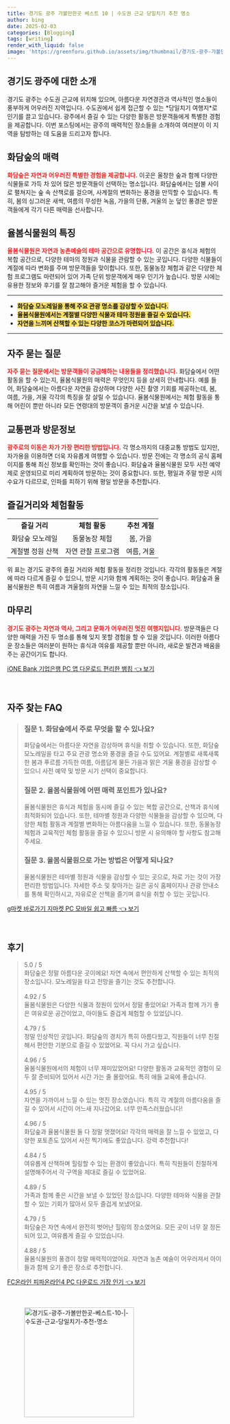 ```yaml
---
title: 경기도 광주 가볼만한곳 베스트 10 | 수도권 근교 당일치기 추천 명소
author: bing
date: 2025-02-03
categories: [Blogging]
tags: [writing]
render_with_liquid: false
image: 'https://greenforu.github.io/assets/img/thumbnail/경기도-광주-가볼만한곳-베스트-10-|-수도권-근교-당일치기-추천-명소.webp'
---
```



<h2 id='경기도_광주_소개'>경기도 광주에 대한 소개</h2>

<p>경기도 광주는 수도권 근교에 위치해 있으며, 아름다운 자연경관과 역사적인 명소들이 풍부하게 어우러진 지역입니다. 수도권에서 쉽게 접근할 수 있는 *당일치기 여행지*로 인기를 끌고 있습니다. 광주에서 즐길 수 있는 다양한 활동은 방문객들에게 특별한 경험을 제공합니다. 이번 포스팅에서는 광주의 매력적인 장소들을 소개하여 여러분이 이 지역을 탐방하는 데 도움을 드리고자 합니다. </p>

<h2 id='화담숲의_매력'>화담숲의 매력</h2>

<p><b><span style="color: #ee2323;">화담숲은 자연과 어우러진 특별한 경험을 제공합니다.</span></b> 이곳은 울창한 숲과 함께 다양한 식물들로 가득 차 있어 많은 방문객들이 선택하는 명소입니다. 화담숲에서는 덤불 사이로 펼쳐지는 숲 속 산책로를 걸으며, 사계절의 변화하는 풍경을 만끽할 수 있습니다. 특히, 봄의 싱그러운 새싹, 여름의 무성한 녹음, 가을의 단풍, 겨울의 눈 덮인 풍경은 방문객들에게 각기 다른 매력을 선사합니다.</p>

<h2 id='율봄식물원의_특징'>율봄식물원의 특징</h2>

<p><b><span style="color: #ee2323;">율봄식물원은 자연과 농촌예술의 테마 공간으로 유명합니다.</span></b> 이 공간은 휴식과 체험의 복합 공간으로, 다양한 테마의 정원과 식물을 관람할 수 있는 곳입니다. 다양한 식물들이 계절에 따라 변화를 주며 방문객들을 맞이합니다. 또한, 동물농장 체험과 같은 다양한 체험 프로그램도 마련되어 있어 가족 단위 방문객에게 매우 인기가 높습니다. 방문 시에는 유용한 정보와 후기를 잘 참고해야 즐거운 체험을 할 수 있습니다.</p>

<hr />

<ul>
    <li><b><span style="background-color: #ffe066;">화담숲 모노레일을 통해 주요 관광 명소를 감상할 수 있습니다.</span></b></li>
    <li><b><span style="background-color: #ffe066;">율봄식물원에서는 계절별 다양한 식물과 테마 정원을 즐길 수 있습니다.</span></b></li>
    <li><b><span style="background-color: #ffe066;">자연을 느끼며 산책할 수 있는 다양한 코스가 마련되어 있습니다.</span></b></li>
</ul>

<hr />

<h2 id='자주_묻는_질문'>자주 묻는 질문</h2>

<p><b><span style="color: #ee2323;">자주 묻는 질문에서는 방문객들이 궁금해하는 내용들을 정리했습니다.</span></b> 화담숲에서 어떤 활동을 할 수 있는지, 율봄식물원의 매력은 무엇인지 등을 상세히 안내합니다. 예를 들어, 화담숲에서는 아름다운 자연을 감상하며 다양한 사진 촬영 기회를 제공하는데, 봄, 여름, 가을, 겨울 각각의 특징을 잘 살릴 수 있습니다. 율봄식물원에서는 체험 활동을 통해 어린이 뿐만 아니라 모든 연령대의 방문객이 즐거운 시간을 보낼 수 있습니다.</p>

<h2 id='교통편과_방문정보'>교통편과 방문정보</h2>

<p><b><span style="color: #ee2323;">광주로의 이동은 차가 가장 편리한 방법입니다.</span></b> 각 명소까지의 대중교통 방법도 있지만, 자가용을 이용하면 더욱 자유롭게 여행할 수 있습니다. 방문 전에는 각 명소의 공식 홈페이지를 통해 최신 정보를 확인하는 것이 좋습니다. 화담숲과 율봄식물원 모두 사전 예약제로 운영되므로 미리 계획하여 방문하는 것이 중요합니다. 또한, 평일과 주말 방문 시의 수요가 다르므로, 인파를 피하기 위해 평일 방문을 추천합니다.</p>

<h2 id='즐길거리와_체험활동'>즐길거리와 체험활동</h2>

<table>
    <tr>
        <td style="text-align: center; height: 17px;"><b>즐길 거리</b></td>
        <td style="text-align: center; height: 17px;"><b>체험 활동</b></td>
        <td style="text-align: center; height: 17px;"><b>추천 계절</b></td>
    </tr>
    <tr>
        <td style="text-align: center; height: 17px;">화담숲 모노레일</td>
        <td style="text-align: center; height: 17px;">동물농장 체험</td>
        <td style="text-align: center; height: 17px;">봄, 가을</td>
    </tr>
    <tr>
        <td style="text-align: center; height: 17px;">계절별 정원 산책</td>
        <td style="text-align: center; height: 17px;">자연 관찰 프로그램</td>
        <td style="text-align: center; height: 17px;">여름, 겨울</td>
    </tr>
</table>

<p>위 표는 경기도 광주의 즐길 거리와 체험 활동을 정리한 것입니다. 각각의 활동들은 계절에 따라 다르게 즐길 수 있으니, 방문 시기와 함께 계획하는 것이 좋습니다. 화담숲과 율봄식물원은 특히 여름과 겨울철의 자연을 느낄 수 있는 최적의 장소입니다.</p>

<h2 id='마무리'>마무리</h2>

<p><b><span style="color: #ee2323;">경기도 광주는 자연과 역사, 그리고 문화가 어우러진 멋진 여행지입니다.</span></b> 방문객들은 다양한 매력을 가진 두 명소를 통해 잊지 못할 경험을 할 수 있을 것입니다. 이러한 아름다운 장소들은 여러분이 원하는 휴식과 여유를 제공할 뿐만 아니라, 새로운 발견과 배움을 주는 공간이기도 합니다.</p>


<p><a class="click-button" title="iONE Bank 기업은행 PC 앱 다운로드 편리한 뱅킹" href="https://greenforu.github.io/posts/iONE-Bank-%EA%B8%B0%EC%97%85%EC%9D%80%ED%96%89-PC-%EC%95%B1-%EB%8B%A4%EC%9A%B4%EB%A1%9C%EB%93%9C-%ED%8E%B8%EB%A6%AC%ED%95%9C-%EB%B1%85%ED%82%B9/" rel="dofollow">iONE Bank 기업은행 PC 앱 다운로드 편리한 뱅킹 👈 보기</a></p><br>
<h2 id='자주_찾는_FAQ'>자주 찾는 FAQ</h2>
<div itemscope="" itemtype="https://schema.org/FAQPage"> 
<blockquote> 
<div itemscope="" itemprop="mainEntity" itemtype="https://schema.org/Question"> 
<h3 itemprop="name">질문 1. 화담숲에서 주로 무엇을 할 수 있나요?</h3> 
<div itemscope="" itemprop="acceptedAnswer" itemtype="https://schema.org/Answer"> 
<span itemprop="text"> 
<p>화담숲에서는 아름다운 자연을 감상하며 휴식을 취할 수 있습니다. 또한, 화담숲 모노레일을 타고 주요 관광 명소와 풍경을 즐길 수도 있어요. 계절별로 새록새록한 봄과 푸르름 가득한 여름, 아름답게 물든 가을과 맑은 겨울 풍경을 감상할 수 있으니 사전 예약 및 방문 시기 선택이 중요합니다.</p> 
</span> 
</div> 
</div> 

<div itemscope="" itemprop="mainEntity" itemtype="https://schema.org/Question"> 
<h3 itemprop="name">질문 2. 율봄식물원에 어떤 매력 포인트가 있나요?</h3> 
<div itemscope="" itemprop="acceptedAnswer" itemtype="https://schema.org/Answer"> 
<span itemprop="text"> 
<p>율봄식물원은 휴식과 체험을 동시에 즐길 수 있는 복합 공간으로, 산책과 휴식에 최적화되어 있습니다. 또한, 테마별 정원과 다양한 식물들을 감상할 수 있으며, 다양한 체험 활동과 계절별 변화하는 아름다움을 느낄 수 있습니다. 또한, 동물농장 체험과 교육적인 체험 활동을 즐길 수 있으니 방문 시 유의해야 할 사항도 참고해주세요.</p> 
</span> 
</div> 
</div> 

<div itemscope="" itemprop="mainEntity" itemtype="https://schema.org/Question"> 
<h3 itemprop="name">질문 3. 율봄식물원으로 가는 방법은 어떻게 되나요?</h3> 
<div itemscope="" itemprop="acceptedAnswer" itemtype="https://schema.org/Answer"> 
<span itemprop="text"> 
<p>율봄식물원은 테마별 정원과 식물을 감상할 수 있는 곳으로, 차로 가는 것이 가장 편리한 방법입니다. 자세한 주소 및 찾아가는 길은 공식 홈페이지나 관광 안내소를 통해 확인하시고, 자유로운 산책을 즐기며 휴식을 취할 수 있는 곳입니다.</p> 
</span> 
</div> 
</div> 

</blockquote> 
</div>
<p><a class="click-button" title="g마켓 바로가기 지마켓 PC 모바일 쉽고 빠름" href="https://greenforu.github.io/posts/g%EB%A7%88%EC%BC%93-%EB%B0%94%EB%A1%9C%EA%B0%80%EA%B8%B0-%EC%A7%80%EB%A7%88%EC%BC%93-PC-%EB%AA%A8%EB%B0%94%EC%9D%BC-%EC%89%BD%EA%B3%A0-%EB%B9%A0%EB%A6%84/" rel="dofollow">g마켓 바로가기 지마켓 PC 모바일 쉽고 빠름 👈 보기</a></p><br>
<h2 id='후기'>후기</h2>
<div itemscope itemtype="https://schema.org/Product">
  <blockquote>
  <div itemprop="review" itemscope itemtype="https://schema.org/Review">
      <div itemprop="reviewRating" itemscope itemtype="https://schema.org/Rating"> <span itemprop="ratingValue">5.0</span> / <span itemprop="bestRating">5</span> </div>
      <span itemprop="reviewBody">화담숲은 정말 아름다운 곳이에요! 자연 속에서 편안하게 산책할 수 있는 최적의 장소입니다. 모노레일을 타고 전망을 즐기는 것도 추천합니다.</span>
  </div>
  <br>
  <div itemprop="review" itemscope itemtype="https://schema.org/Review">
      <div itemprop="reviewRating" itemscope itemtype="https://schema.org/Rating"> <span itemprop="ratingValue">4.92</span> / <span itemprop="bestRating">5</span> </div>
      <span itemprop="reviewBody">율봄식물원은 다양한 식물과 정원이 있어서 정말 좋았어요! 가족과 함께 가기 좋은 여유로운 공간이었고, 아이들도 즐겁게 체험할 수 있었답니다.</span>
  </div>
  <br>
  <div itemprop="review" itemscope itemtype="https://schema.org/Review">
      <div itemprop="reviewRating" itemscope itemtype="https://schema.org/Rating"> <span itemprop="ratingValue">4.79</span> / <span itemprop="bestRating">5</span> </div>
      <span itemprop="reviewBody">정말 인상적인 곳입니다. 화담숲의 경치가 특히 아름다웠고, 직원들이 너무 친절해서 편안한 기분으로 즐길 수 있었어요. 꼭 다시 가고 싶습니다.</span>
  </div>
  <br>
  <div itemprop="review" itemscope itemtype="https://schema.org/Review">
      <div itemprop="reviewRating" itemscope itemtype="https://schema.org/Rating"> <span itemprop="ratingValue">4.96</span> / <span itemprop="bestRating">5</span> </div>
      <span itemprop="reviewBody">율봄식물원에서의 체험이 너무 재미있었어요! 다양한 활동과 교육적인 경험이 모두 잘 준비되어 있어서 시간 가는 줄 몰랐어요. 특히 애들 교육에 좋습니다.</span>
  </div>
  <br>
  <div itemprop="review" itemscope itemtype="https://schema.org/Review">
      <div itemprop="reviewRating" itemscope itemtype="https://schema.org/Rating"> <span itemprop="ratingValue">4.95</span> / <span itemprop="bestRating">5</span> </div>
      <span itemprop="reviewBody">자연을 가까이서 느낄 수 있는 멋진 장소였습니다. 특히 각 계절의 아름다움을 즐길 수 있어서 시간이 어느새 지나갔어요. 너무 만족스러웠습니다!</span>
  </div>
  <br>
  <div itemprop="review" itemscope itemtype="https://schema.org/Review">
      <div itemprop="reviewRating" itemscope itemtype="https://schema.org/Rating"> <span itemprop="ratingValue">4.96</span> / <span itemprop="bestRating">5</span> </div>
      <span itemprop="reviewBody">화담숲과 율봄식물원 둘 다 정말 멋졌어요! 각각의 매력을 잘 느낄 수 있었고, 다양한 포토존도 있어서 사진 찍기에도 좋았습니다. 강력 추천합니다!</span>
  </div>
  <br>
  <div itemprop="review" itemscope itemtype="https://schema.org/Review">
      <div itemprop="reviewRating" itemscope itemtype="https://schema.org/Rating"> <span itemprop="ratingValue">4.84</span> / <span itemprop="bestRating">5</span> </div>
      <span itemprop="reviewBody">여유롭게 산책하며 힐링할 수 있는 환경이 좋았습니다. 특히 직원들이 친절하게 설명해주어서 각 구역을 제대로 즐길 수 있었어요.</span>
  </div>
  <br>
  <div itemprop="review" itemscope itemtype="https://schema.org/Review">
      <div itemprop="reviewRating" itemscope itemtype="https://schema.org/Rating"> <span itemprop="ratingValue">4.89</span> / <span itemprop="bestRating">5</span> </div>
      <span itemprop="reviewBody">가족과 함께 좋은 시간을 보낼 수 있었던 장소입니다. 다양한 테마와 식물을 관찰할 수 있는 기회가 많아서 모두 즐겁게 보냈어요.</span>
  </div>
  <br>
  <div itemprop="review" itemscope itemtype="https://schema.org/Review">
      <div itemprop="reviewRating" itemscope itemtype="https://schema.org/Rating"> <span itemprop="ratingValue">4.79</span> / <span itemprop="bestRating">5</span> </div>
      <span itemprop="reviewBody">화담숲은 자연 속에서 완전히 벗어난 힐링의 장소였어요. 모든 곳이 너무 잘 정돈되어 있고, 여유롭게 즐길 수 있었습니다.</span>
  </div>
  <br>
  <div itemprop="review" itemscope itemtype="https://schema.org/Review">
      <div itemprop="reviewRating" itemscope itemtype="https://schema.org/Rating"> <span itemprop="ratingValue">4.88</span> / <span itemprop="bestRating">5</span> </div>
      <span itemprop="reviewBody">율봄식물원의 풍경이 정말 매력적이었어요. 자연과 농촌 예술이 어우러져서 아이들과 함께 오기 좋은 장소로 추천합니다.</span>
  </div>
  </blockquote>
</div>
<p><a class="click-button" title="FC온라인 피파온라인4 PC 다운로드 가장 인기" href="https://greenforu.github.io/posts/FC%EC%98%A8%EB%9D%BC%EC%9D%B8-%ED%94%BC%ED%8C%8C%EC%98%A8%EB%9D%BC%EC%9D%B84-PC-%EB%8B%A4%EC%9A%B4%EB%A1%9C%EB%93%9C-%EA%B0%80%EC%9E%A5-%EC%9D%B8%EA%B8%B0/" rel="dofollow">FC온라인 피파온라인4 PC 다운로드 가장 인기 👈 보기</a></p><br>
<figure class="image"><img src="https://greenforu.github.io/assets/img/thumbnail/경기도-광주-가볼만한곳-베스트-10-|-수도권-근교-당일치기-추천-명소.webp" alt="경기도-광주-가볼만한곳-베스트-10-|-수도권-근교-당일치기-추천-명소" width="256" height="256"></figure>